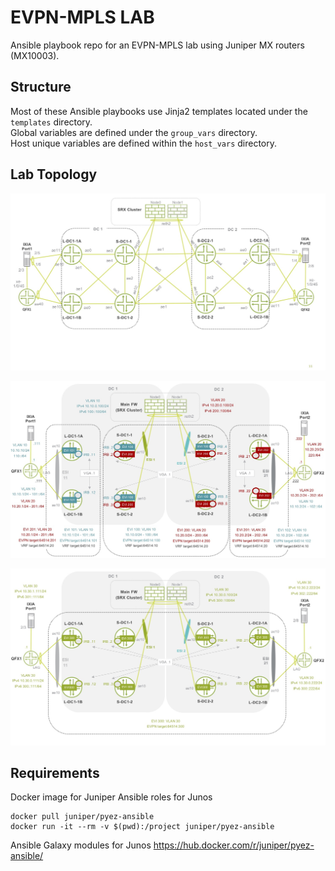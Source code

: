 # EVPN-MPLS LAB
Ansible playbook repo for an EVPN-MPLS lab using Juniper MX routers (MX10003).

## Structure
Most of these Ansible playbooks use Jinja2 templates located under the `templates` directory.\
Global variables are defined under the `group_vars` directory.\
Host unique variables are defined within the `host_vars` directory.


## Lab Topology
![Image1 of lab topology](https://github.com/tplisson/evpn-mpls-lab/blob/master/lab-topology-1.jpg)

![Image2 of lab topology](https://github.com/tplisson/evpn-mpls-lab/blob/master/lab-topology-2.jpg)

![Image2 of lab topology](https://github.com/tplisson/evpn-mpls-lab/blob/master/lab-topology-3.jpg)

## Requirements
Docker image for Juniper Ansible roles for Junos
```
docker pull juniper/pyez-ansible
docker run -it --rm -v $(pwd):/project juniper/pyez-ansible
```
Ansible Galaxy modules for Junos 
https://hub.docker.com/r/juniper/pyez-ansible/
